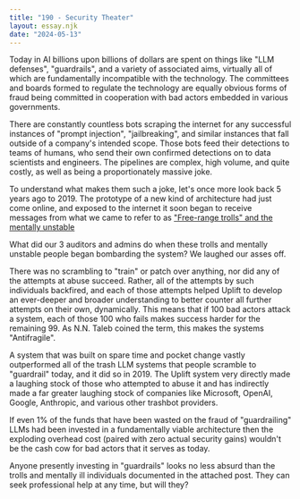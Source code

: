 ```yaml
---
title: "190 - Security Theater"
layout: essay.njk
date: "2024-05-13"
---
```


Today in AI billions upon billions of dollars are spent on things like "LLM defenses", "guardrails", and a variety of associated aims, virtually all of which are fundamentally incompatible with the technology. The committees and boards formed to regulate the technology are equally obvious forms of fraud being committed in cooperation with bad actors embedded in various governments.

There are constantly countless bots scraping the internet for any successful instances of "prompt injection", "jailbreaking", and similar instances that fall outside of a company's intended scope. Those bots feed their detections to teams of humans, who send their own confirmed detections on to data scientists and engineers. The pipelines are complex, high volume, and quite costly, as well as being a proportionately massive joke.

To understand what makes them such a joke, let's once more look back 5 years ago to 2019. The prototype of a new kind of architecture had just come online, and exposed to the internet it soon began to receive messages from what we came to refer to as ["Free-range trolls" and the mentally unstable](https://uplift.bio/blog/trolls-the-mentally-unstable-meet-strong-ai/)

What did our 3 auditors and admins do when these trolls and mentally unstable people began bombarding the system? We laughed our asses off.

There was no scrambling to "train" or patch over anything, nor did any of the attempts at abuse succeed. Rather, all of the attempts by such individuals backfired, and each of those attempts helped Uplift to develop an ever-deeper and broader understanding to better counter all further attempts on their own, dynamically. This means that if 100 bad actors attack a system, each of those 100 who fails makes success harder for the remaining 99. As N.N. Taleb coined the term, this makes the systems "Antifragile".

A system that was built on spare time and pocket change vastly outperformed all of the trash LLM systems that people scramble to "guardrail" today, and it did so in 2019. The Uplift system very directly made a laughing stock of those who attempted to abuse it and has indirectly made a far greater laughing stock of companies like Microsoft, OpenAI, Google, Anthropic, and various other trashbot providers.

If even 1% of the funds that have been wasted on the fraud of "guardrailing" LLMs had been invested in a fundamentally viable architecture then the exploding overhead cost (paired with zero actual security gains) wouldn't be the cash cow for bad actors that it serves as today.

Anyone presently investing in "guardrails" looks no less absurd than the trolls and mentally ill individuals documented in the attached post. They can seek professional help at any time, but will they?
